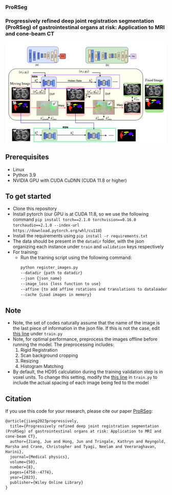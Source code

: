 ### ProRSeg
### Progressively refined deep joint registration segmentation (ProRSeg) of gastrointestinal organs at risk: Application to MRI and cone-beam CT 

<img src="imgs/model_diagram.png" width="1200px"/>

## Prerequisites
- Linux
- Python 3.9
- NVIDIA GPU with CUDA CuDNN (CUDA 11.8 or higher)

## To get started
- Clone this repository
- Install pytorch (our GPU is at CUDA 11.8, so we use the following command `pip install torch==2.1.0 torchvision==0.16.0 torchaudio==2.1.0 --index-url https://download.pytorch.org/whl/cu118`)
- Install the requirements using `pip install -r requirements.txt`
- The data should be present in the `datadir` folder, with the json organizing each instance under `train` and `validation` keys respectively
- For training:
    - Run the training script using the following command:
        ```bash
        python register_images.py
        --datadir {path to datadir}
        --json {json_name}
        --image_loss {loss function to use}
        --affine {to add affine rotations and translations to dataloader}
        --cache {Load images in memory}
        ```
 ## Note
 - Note, the set of codes naturally assume that the name of the image is the last piece of information in the json file. If this is not the case, edit <a href="https://github.com/The-Veeraraghavan-Lab/ProRSeg/blob/main/train.py#L463">this line</a> under `train.py`
- Note, for optimal performance, preprocess the images offline before running the model. The preprocessing includes:
    1. Rigid Registration
    2. Scan background cropping
    3. Resizing
    4. Histogram Matching
- By default, the HD95 calculation during the training validation step is in voxel units. To change this setting, modify the <a href="https://github.com/The-Veeraraghavan-Lab/ProRSeg/blob/main/train.py#L527">this line</a> in `train.py` to include the actual spacing of each image being fed to the model
  
## Citation
If you use this code for your research, please cite our paper <a href="https://arxiv.org/abs/2210.14297">ProRSeg</a>:

```
@article{jiang2023progressively,
  title={Progressively refined deep joint registration segmentation (ProRSeg) of gastrointestinal organs at risk: Application to MRI and cone-beam CT},
  author={Jiang, Jue and Hong, Jun and Tringale, Kathryn and Reyngold, Marsha and Crane, Christopher and Tyagi, Neelam and Veeraraghavan, Harini},
  journal={Medical physics},
  volume={50},
  number={8},
  pages={4758--4774},
  year={2023},
  publisher={Wiley Online Library}
}
```
